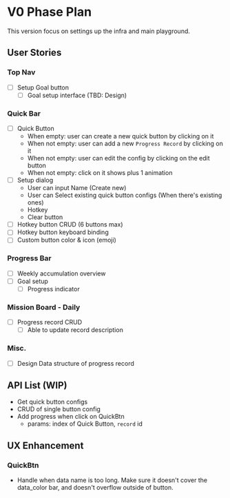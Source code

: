 # V0 Phase Plan

This version focus on settings up the infra and main playground.

## User Stories

### Top Nav

- [ ] Setup Goal button
  - [ ] Goal setup interface (TBD: Design)

### Quick Bar

- [ ] Quick Button
  - When empty: user can create a new quick button by clicking on it
  - When not empty: user can add a new `Progress Record` by clicking on it
  - When not empty: user can edit the config by clicking on the edit button
  - When not empty: click on it shows plus 1 animation
- [ ] Setup dialog
  - User can input Name (Create new)
  - User can Select existing quick button configs (When there's existing ones)
  - Hotkey
  - Clear button
- [ ] Hotkey button CRUD (6 buttons max)
- [ ] Hotkey button keyboard binding
- [ ] Custom button color & icon (emoji)

### Progress Bar

- [ ] Weekly accumulation overview
- [ ] Goal setup
  - [ ] Progress indicator

### Mission Board - Daily

- [ ] Progress record CRUD
  - [ ] Able to update record description

### Misc.

- [ ] Design Data structure of progress record

## API List (WIP)

- Get quick button configs
- CRUD of single button config
- Add progress when click on QuickBtn
  - params: index of Quick Button, `record` id

## UX Enhancement

### QuickBtn

- Handle when data name is too long. Make sure it doesn't cover the data_color bar, and doesn't overflow outside of button.

